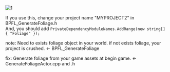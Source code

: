 ![1](https://github.com/pto8913/UE4_memo/blob/images/generate/gen_foli.gif)<br>

If you use this, change your project name "MYPROJECT2" in BPFL_GenerateFoliage.h <br>
And, you should add `PrivateDependencyModuleNames.AddRange(new string[] { "Foliage" });` <br>

note: Need to exists foliage object in your world. if not exists foliage, your project is crushed. <- BPFL_GenerateFoliage <br>

fix: Generate foliage from your game assets at begin game. <- GenerateFoliageActor.cpp and .h
